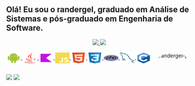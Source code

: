 ## Olá! Eu sou o randergel, graduado em Análise de Sistemas e pós-graduado em Engenharia de Software.
<div align="center">
  <a href="https://github.com/randergel">
  <img height="180em" src="https://github-readme-stats.vercel.app/api?username=randergel&show_icons=true&theme=dark&include_all_commits=true&count_private=true"/>
  <img height="180em" src="https://github-readme-stats.vercel.app/api/top-langs/?username=randergel&layout=compact&langs_count=7&theme=dark"/>
</div>
<div style="display: inline_block"><br>
  <img align="center" alt="randergel-Android" height="30" width="40" src="https://raw.githubusercontent.com/devicons/devicon/master/icons/android/android-plain.svg">
  <img align="center" alt="randergel-Java" height="30" width="40" src="https://raw.githubusercontent.com/devicons/devicon/master/icons/java/java-plain.svg">
  <img align="center" alt="randergel-Kotlin" height="30" width="40" src="https://raw.githubusercontent.com/devicons/devicon/master/icons/kotlin/kotlin-plain.svg">
  <img align="center" alt="randergel-Js" height="30" width="40" src="https://raw.githubusercontent.com/devicons/devicon/master/icons/javascript/javascript-plain.svg">
  <img align="center" alt="randergel-HTML" height="30" width="40" src="https://raw.githubusercontent.com/devicons/devicon/master/icons/html5/html5-original.svg">  
  <img align="center" alt="randergel-CSS" height="30" width="40" src="https://raw.githubusercontent.com/devicons/devicon/master/icons/css3/css3-original.svg">
  <img align="center" alt="randergel-PHP" height="30" width="40" src="https://raw.githubusercontent.com/devicons/devicon/master/icons/php/php-original.svg">  
  <img align="center" alt="randergel-mySQL" height="30" width="40" src="https://raw.githubusercontent.com/devicons/devicon/master/icons/mysql/mysql-original.svg">
  <img align="center" alt="randergel-C" height="30" width="40" src="https://raw.githubusercontent.com/devicons/devicon/master/icons/c/c-original.svg">  
  <img align="right" alt="randergel-pic" height="150" style="border-radius:50px;" src="https://rvstecnologia.dev.br/wp-content/uploads/2021/11/randergel.png?width=676&height=676">
</div>
  
  ##
 
<div>
  <a href="https://twitter.com/randergel" target="_blank"><img src="https://img.shields.io/badge/Twitter-1DA1F2?style=for-the-badge&logo=twitter&logoColor=white" target="_blank"></a>
  <a href="https://instagram.com/randergel" target="_blank"><img src="https://img.shields.io/badge/Instagram-E4405F?style=for-the-badge&logo=instagram&logoColor=white" target="_blank"></a>
</div>
